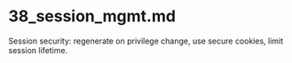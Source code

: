 # 38_session_mgmt.md
Session security: regenerate on privilege change, use secure cookies, limit session lifetime.
